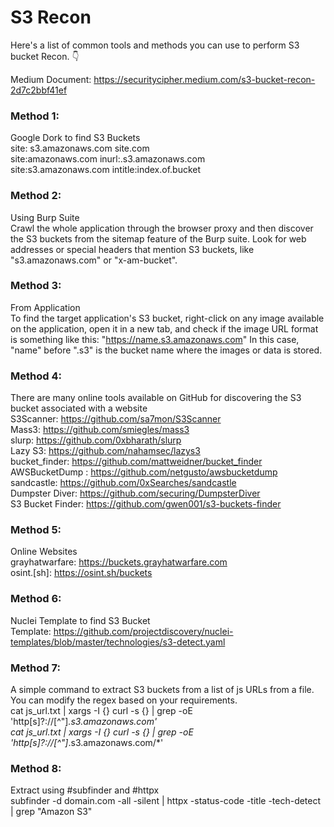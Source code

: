 # S3 Recon

Here's a list of common tools and methods you can use to perform S3 bucket Recon. 👇

Medium Document: https://securitycipher.medium.com/s3-bucket-recon-2d7c2bbf41ef

### Method 1:
Google Dork to find S3 Buckets  <br>
site: s3.amazonaws.com site.com  <br>
site:amazonaws.com inurl:.s3.amazonaws.com  <br>
site:s3.amazonaws.com intitle:index.of.bucket  <br>

### Method 2:
Using Burp Suite  <br>
Crawl the whole application through the browser proxy and then discover the S3 buckets from the sitemap feature of the Burp suite. Look for web addresses or special headers that mention S3 buckets, like "s3.amazonaws.com" or "x-am-bucket".

### Method 3:
From Application  <br>
To find the target application's S3 bucket, right-click on any image available on the application, open it in a new tab, and check if the image URL format is something like this: "https://name.s3.amazonaws.com" In this case, "name" before ".s3" is the bucket name where the images or data is stored.

### Method 4:
There are many online tools available on GitHub for discovering the S3 bucket associated with a website  <br>
S3Scanner: https://github.com/sa7mon/S3Scanner  <br>
Mass3: https://github.com/smiegles/mass3  <br>
slurp: https://github.com/0xbharath/slurp  <br>
Lazy S3: https://github.com/nahamsec/lazys3  <br>
bucket_finder: https://github.com/mattweidner/bucket_finder  <br>
AWSBucketDump : https://github.com/netgusto/awsbucketdump  <br>
sandcastle: https://github.com/0xSearches/sandcastle  <br>
Dumpster Diver: https://github.com/securing/DumpsterDiver  <br>
S3 Bucket Finder: https://github.com/gwen001/s3-buckets-finder  <br>

### Method 5:
Online Websites  <br>
grayhatwarfare: https://buckets.grayhatwarfare.com  <br>
osint.[sh]: https://osint.sh/buckets  <br>

### Method 6:
Nuclei Template to find S3 Bucket  <br>
Template: https://github.com/projectdiscovery/nuclei-templates/blob/master/technologies/s3-detect.yaml

### Method 7:
A simple command to extract S3 buckets from a list of js URLs from a file. You can modify the regex based on your requirements. <br>
cat js_url.txt | xargs -I {} curl -s {} | grep -oE 'http[s]?://[^"]*.s3.amazonaws.com' <br>
cat js_url.txt | xargs -I {} curl -s {} | grep -oE 'http[s]?://[^"]*.s3.amazonaws.com/*'

### Method 8:
Extract using #subfinder and #httpx <br>
subfinder -d domain.com -all -silent | httpx -status-code -title -tech-detect | grep "Amazon S3"
